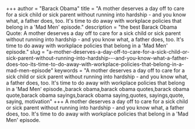 +++
author = "Barack Obama"
title = "A mother deserves a day off to care for a sick child or sick parent without running into hardship - and you know what, a father does, too. It's time to do away with workplace policies that belong in a 'Mad Men' episode."
description = "the best Barack Obama Quote: A mother deserves a day off to care for a sick child or sick parent without running into hardship - and you know what, a father does, too. It's time to do away with workplace policies that belong in a 'Mad Men' episode."
slug = "a-mother-deserves-a-day-off-to-care-for-a-sick-child-or-sick-parent-without-running-into-hardship---and-you-know-what-a-father-does-too-its-time-to-do-away-with-workplace-policies-that-belong-in-a-mad-men-episode"
keywords = "A mother deserves a day off to care for a sick child or sick parent without running into hardship - and you know what, a father does, too. It's time to do away with workplace policies that belong in a 'Mad Men' episode.,barack obama,barack obama quotes,barack obama quote,barack obama sayings,barack obama saying,quotes, sayings,quote, saying, motivation"
+++
A mother deserves a day off to care for a sick child or sick parent without running into hardship - and you know what, a father does, too. It's time to do away with workplace policies that belong in a 'Mad Men' episode.
